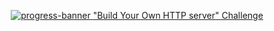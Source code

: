 <p align="center">
   <a href="https://app.codecrafters.io/users/ndunnett">
      <img src="https://backend.codecrafters.io/progress/http-server/d1291c0c-9d93-4cfc-9c93-bb8874ad7bc2" alt="progress-banner"/>
   </a>
   <a href="https://app.codecrafters.io/courses/http-server/overview">"Build Your Own HTTP server" Challenge</a>
</p>